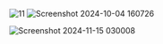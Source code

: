 ![11](https://github.com/user-attachments/assets/484cb65f-dcfc-4141-afc5-bfa0a89ea4c0)
![Screenshot 2024-10-04 160726](https://github.com/user-attachments/assets/bfbde325-7059-4186-aac4-0d6e46ed1672)

![Screenshot 2024-11-15 030008](https://github.com/user-attachments/assets/568bfc2e-4245-45da-b2f2-64a1bd8a9e38)
